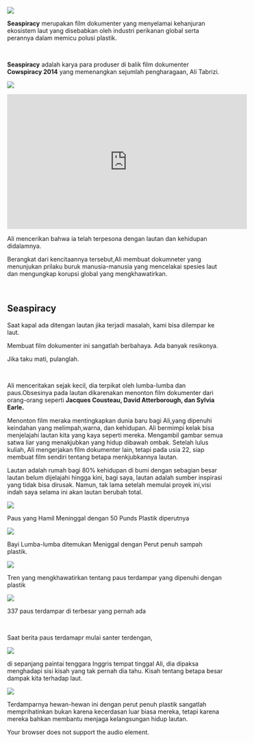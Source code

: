 ![](../images/Seaspiracy/1.webp)

**Seaspiracy** merupakan film dokumenter yang menyelamai kehanjuran ekosistem
laut yang disebabkan oleh industri perikanan global serta perannya dalam memicu
polusi plastik.

 

**Seaspiracy** adalah karya para produser di balik film dokumenter **Cowspiracy
2014** yang memenangkan sejumlah pengharagaan, Ali Tabrizi.

![](../images/Seaspiracy/2.webp)

<iframe width="560" height="315" src="https://www.youtube.com/embed/1Q5CXN7soQg" title="YouTube video player" frameborder="0" allow="accelerometer; autoplay; clipboard-write; encrypted-media; gyroscope; picture-in-picture" allowfullscreen></iframe>

Ali mencerikan bahwa ia telah terpesona dengan lautan dan kehidupan didalamnya.

Berangkat dari kencitaannya tersebut,Ali membuat dokumneter yang menunjukan
prilaku buruk manusia-manusia yang mencelakai spesies laut dan mengungkap
korupsi global yang mengkhawatirkan.

 

**Seaspiracy**
--------------

Saat kapal ada ditengan lautan jika terjadi masalah, kami bisa dilempar ke laut.

Membuat film dokumenter ini sangatlah berbahaya. Ada banyak resikonya.

Jika taku mati, pulanglah.

 

Ali menceritakan sejak kecil, dia terpikat oleh lumba-lumba dan paus.Obsesinya
pada lautan dikarenakan menonton film dokumenter dari orang-orang seperti
**Jacques Cousteau, David Atterborough, dan Sylvia Earle.**

Menonton film meraka mentingkapkan dunia baru bagi Ali,yang dipenuhi keindahan
yang melimpah,warna, dan kehidupan. Ali bermimpi kelak bisa menjelajahi lautan
kita yang kaya seperti mereka. Mengambil gambar semua satwa liar yang
menakjubkan yang hidup dibawah ombak. Setelah lulus kuliah, Ali mengerjakan film
dokumenter lain, tetapi pada usia 22, siap membuat film sendiri tentang betapa
menkjubkannya lautan.

Lautan adalah rumah bagi 80% kehidupan di bumi dengan sebagian besar lautan
belum dijelajahi hingga kini, bagi saya, lautan adalah sumber inspirasi yang
tidak bisa dirusak. Namun, tak lama setelah memulai proyek ini,visi indah saya
selama ini akan lautan berubah total.

![](../images/Seaspiracy/3.PNG)

Paus yang Hamil Meninggal dengan 50 Punds Plastik diperutnya

![](../images/Seaspiracy/4.PNG)

Bayi Lumba-lumba ditemukan Meniggal dengan Perut penuh sampah plastik.

![](../images/Seaspiracy/5.PNG)

Tren yang mengkhawatirkan tentang paus terdampar yang dipenuhi dengan plastik

![](../images/Seaspiracy/6.PNG)

337 paus terdampar di terbesar yang pernah ada

 

Saat berita paus terdamapr mulai santer terdengan,

![](../images/Seaspiracy/7.PNG)

di sepanjang paintai tenggara Inggris tempat tinggal Ali, dia dipaksa menghadapi
sisi kisah yang tak pernah dia tahu. Kisah tentang betapa besar dampak kita
terhadap laut.

![](../images/Seaspiracy/8.PNG)

Terdamparnya hewan-hewan ini dengan perut penuh plastik sangatlah memprihatinkan
bukan karena kecerdasan luar biasa mereka, tetapi karena mereka bahkan membantu
menjaga kelangsungan hidup lautan.

Your browser does not support the audio element.
